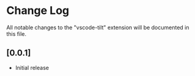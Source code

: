 # Change Log

All notable changes to the "vscode-tilt" extension will be documented in this file.

<!-- Check [Keep a Changelog](http://keepachangelog.com/) for recommendations on how to structure this file. -->

## [0.0.1]

- Initial release
